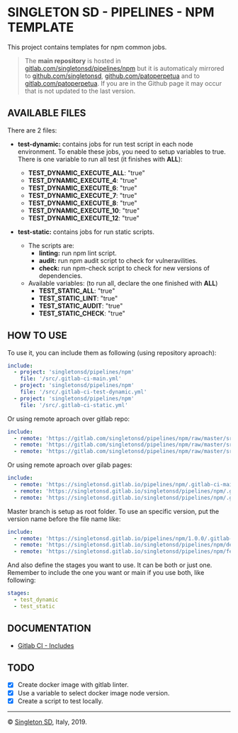 # SINGLETON SD - PIPELINES - NPM TEMPLATE

This project contains templates for npm common jobs.

> The **main repository** is hosted in [gitlab.com/singletonsd/pipelines/npm](https://gitlab.com/singletonsd/pipelines/npm.git) but it is automaticaly mirrored to [github.com/singletonsd](https://github.com/singletonsd/pipelines-npm.git), [github.com/patoperpetua](https://github.com/patoperpetua/pipelines-npm.git) and to [gitlab.com/patoperpetua](https://gitlab.com/patoperpetua/pipelines-npm.git). If you are in the Github page it may occur that is not updated to the last version.

## AVAILABLE FILES

There are 2 files:

- **test-dynamic:** contains jobs for run test script in each node environment. To enable these jobs, you need to setup variables to true. There is one variable to run all test (it finishes with **ALL**):
  - **TEST_DYNAMIC_EXECUTE_ALL**: "true"
  - **TEST_DYNAMIC_EXECUTE_4**: "true"
  - **TEST_DYNAMIC_EXECUTE_6**: "true"
  - **TEST_DYNAMIC_EXECUTE_7**: "true"
  - **TEST_DYNAMIC_EXECUTE_8**: "true"
  - **TEST_DYNAMIC_EXECUTE_10**: "true"
  - **TEST_DYNAMIC_EXECUTE_12**: "true"

- **test-static:** contains jobs for run static scripts.
  - The scripts are:
    - **linting:** run npm lint script.
    - **audit:** run npm audit script to check for vulneravilities.
    - **check:** run npm-check script to check for new versions of dependencies.
  - Available variables: (to run all, declare the one finished with **ALL**)
    - **TEST_STATIC_ALL**: "true"
    - **TEST_STATIC_LINT**: "true"
    - **TEST_STATIC_AUDIT**: "true"
    - **TEST_STATIC_CHECK**: "true"

## HOW TO USE

To use it, you can include them as following (using repository aproach):

```yaml
include:
  - project: 'singletonsd/pipelines/npm'
    file: '/src/.gitlab-ci-main.yml'
  - project: 'singletonsd/pipelines/npm'
    file: '/src/.gitlab-ci-test-dynamic.yml'
  - project: 'singletonsd/pipelines/npm'
    file: '/src/.gitlab-ci-static.yml'
```

Or using remote aproach over gitlab repo:

```yaml
include:
  - remote: 'https://gitlab.com/singletonsd/pipelines/npm/raw/master/src/.gitlab-ci-main.yml'
  - remote: 'https://gitlab.com/singletonsd/pipelines/npm/raw/master/src/.gitlab-ci-test-dynamic.yml'
  - remote: 'https://gitlab.com/singletonsd/pipelines/npm/raw/master/src/.gitlab-ci-test-static.yml'
```

Or using remote aproach over gilab pages:

```yaml
include:
  - remote: 'https://singletonsd.gitlab.io/pipelines/npm/.gitlab-ci-main.yml'
  - remote: 'https://singletonsd.gitlab.io/singletonsd/pipelines/npm/.gitlab-ci-test-dynamic.yml'
  - remote: 'https://singletonsd.gitlab.io/singletonsd/pipelines/npm/.gitlab-ci-test-static.yml'
```

Master branch is setup as root folder. To use an specific version, put the version name before the file name like:

```yaml
include:
  - remote: 'https://singletonsd.gitlab.io/pipelines/npm/1.0.0/.gitlab-ci-main.yml'
  - remote: 'https://singletonsd.gitlab.io/singletonsd/pipelines/npm/develop/.gitlab-ci-test-dynamic.yml'
  - remote: 'https://singletonsd.gitlab.io/singletonsd/pipelines/npm/feature-new/.gitlab-ci-test-static.yml'
```

And also define the stages you want to use. It can be both or just one. Remember to include the one you want or main if you use both, like following:

```yaml
stages:
  - test_dynamic
  - test_static
```

## DOCUMENTATION

- [Gitlab CI - Includes](https://docs.gitlab.com/ee/ci/yaml/)

## TODO

- [X] Create docker image with gitlab linter.
- [X] Use a variable to select docker image node version.
- [X] Create a script to test locally.

----------------------

© [Singleton SD](http://www.singletonsd.com), Italy, 2019.
